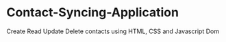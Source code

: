 # Contact-Syncing-Application
Create Read Update Delete contacts using HTML, CSS and Javascript Dom
